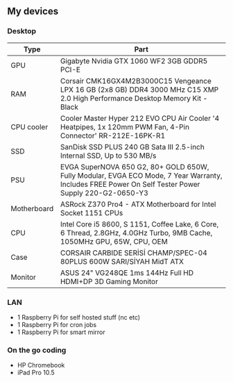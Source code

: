 ## My devices

### Desktop

|Type|Part|
|---|----|
|GPU|Gigabyte Nvidia GTX 1060 WF2 3GB GDDR5 PCI-E|
|RAM|Corsair CMK16GX4M2B3000C15 Vengeance LPX 16 GB (2x8 GB) DDR4 3000 MHz C15 XMP 2.0 High Performance Desktop Memory Kit - Black|
|CPU cooler|Cooler Master Hyper 212 EVO CPU Air Cooler '4 Heatpipes, 1x 120mm PWM Fan, 4-Pin Connector' RR-212E-16PK-R1|
|SSD|SanDisk SSD PLUS 240 GB Sata III 2.5-inch Internal SSD, Up to 530 MB/s|
|PSU|EVGA SuperNOVA 650 G2, 80+ GOLD 650W, Fully Modular, EVGA ECO Mode, 7 Year Warranty, Includes FREE Power On Self Tester Power Supply 220-G2-0650-Y3|
|Motherboard|ASRock Z370 Pro4 - ATX Motherboard for Intel Socket 1151 CPUs|
|CPU|Intel Core i5 8600, S 1151, Coffee Lake, 6 Core, 6 Thread, 2.8GHz, 4.0GHz Turbo, 9MB Cache, 1050MHz GPU, 65W, CPU, OEM|
|Case|CORSAIR CARBIDE SERİSİ CHAMP/SPEC-04 80PLUS 600W SARI/SİYAH MidT ATX|
|Monitor|ASUS 24" VG248QE 1ms 144Hz Full HD HDMI+DP 3D Gaming Monitor|

### LAN

* 1 Raspberry Pi for self hosted stuff (nc etc)
* 1 Raspberry Pi for cron jobs
* 1 Raspberry Pi for smart mirror

### On the go coding

* HP Chromebook
* iPad Pro 10.5
